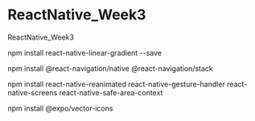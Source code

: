 # ReactNative_Week3
ReactNative_Week3

npm install react-native-linear-gradient --save

npm install @react-navigation/native @react-navigation/stack

npm install react-native-reanimated react-native-gesture-handler react-native-screens react-native-safe-area-context

npm install @expo/vector-icons
